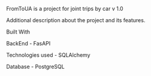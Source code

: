 FromToUA  is a project for joint trips by car
v 1.0


Additional description about the project and its features.

Built With

BackEnd - FasAPI

Technologies used -  SQLAlchemy 

Database - PostgreSQL

